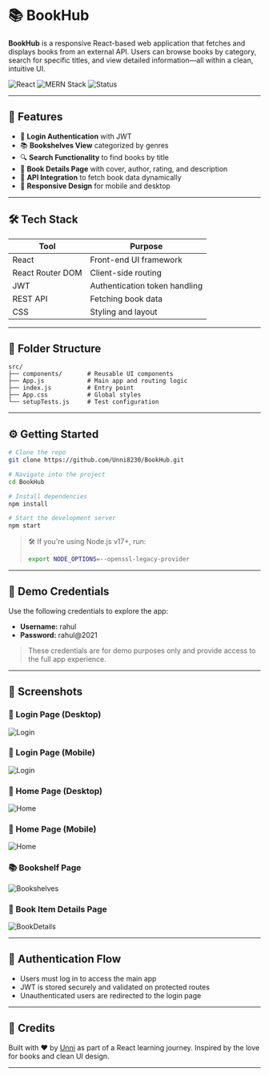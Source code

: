 # 📚 BookHub

**BookHub** is a responsive React-based web application that fetches and displays books from an external API. Users can browse books by category, search for specific titles, and view detailed information—all within a clean, intuitive UI.

![React](https://img.shields.io/badge/React-18-blue?logo=react)
![MERN Stack](https://img.shields.io/badge/MERN-Full%20Stack-blueviolet?logo=mongodb)
![Status](https://img.shields.io/badge/status-Active-brightgreen)

---

## 🚀 Features

- 🔐 **Login Authentication** with JWT
- 📚 **Bookshelves View** categorized by genres
- 🔍 **Search Functionality** to find books by title
- 📄 **Book Details Page** with cover, author, rating, and description
- 🔄 **API Integration** to fetch book data dynamically
- 💅 **Responsive Design** for mobile and desktop

---

## 🛠️ Tech Stack

| Tool             | Purpose                            |
|------------------|------------------------------------|
| React            | Front-end UI framework             |
| React Router DOM | Client-side routing                |
| JWT              | Authentication token handling      |
| REST API         | Fetching book data                 |
| CSS              | Styling and layout                 |

---

## 📂 Folder Structure

```
src/
├── components/       # Reusable UI components
├── App.js            # Main app and routing logic
├── index.js          # Entry point
├── App.css           # Global styles
└── setupTests.js     # Test configuration
```

---

## ⚙️ Getting Started

```bash
# Clone the repo
git clone https://github.com/Unni8230/BookHub.git

# Navigate into the project
cd BookHub

# Install dependencies
npm install

# Start the development server
npm start
```

> 🛠 If you're using Node.js v17+, run:
> ```bash
> export NODE_OPTIONS=--openssl-legacy-provider
> ```

---
## 🔐 Demo Credentials

Use the following credentials to explore the app:

- **Username:** rahul  
- **Password:** rahul@2021

> These credentials are for demo purposes only and provide access to the full app experience.
---
## 📸 Screenshots

### 🔐 Login Page (Desktop)
![Login](https://res.cloudinary.com/dyareetre/image/upload/v1751468007/Bookhub_Login_bqsihn.png)

### 🔐 Login Page (Mobile)
![Login](https://res.cloudinary.com/dyareetre/image/upload/v1751468006/Bookhub_Login_sm_me9icm.png)

### 📱 Home Page (Desktop)
![Home](https://res.cloudinary.com/dyareetre/image/upload/v1751468006/Bookhub_Home_s0gpu2.png)

### 📱 Home Page (Mobile)
![Home](https://res.cloudinary.com/dyareetre/image/upload/v1751468006/Bookhub_Home_sm_ocqydu.png)

### 📚 Bookshelf Page
![Bookshelves](https://res.cloudinary.com/dyareetre/image/upload/v1751468006/Bookhub_shelf_m4wfgq.png)

### 📖 Book Item Details Page
![BookDetails](https://res.cloudinary.com/dyareetre/image/upload/v1751468006/Bookhub_Item_lqttoa.png)

---

## 🔐 Authentication Flow

- Users must log in to access the main app
- JWT is stored securely and validated on protected routes
- Unauthenticated users are redirected to the login page

---

## 🙌 Credits

Built with ❤️ by [Unni](https://github.com/Unni8230) as part of a React learning journey. Inspired by the love for books and clean UI design.

---
